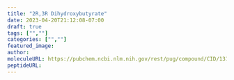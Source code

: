 ```yaml
---
title: "2R,3R Dihydroxybutyrate"
date: 2023-04-20T21:12:08-07:00
draft: true
tags: ["",""]
categories: ["",""]
featured_image: 
author: 
moleculeURL: https://pubchem.ncbi.nlm.nih.gov/rest/pug/compound/CID/13120901/record/SDF/?record_type=3d&response_type=display
peptideURL:
---
```

